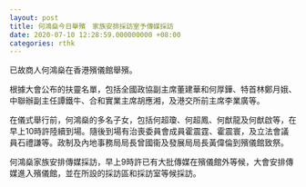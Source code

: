 ```yaml
---
layout: post
title: 何鴻燊今日舉殯　家族安排採訪室予傳媒採訪
date: 2020-07-10 12:28:59.000000000 +08:00
categories: rthk
---
```


已故商人何鴻燊在香港殯儀館舉殯。

根據大會公布的扶靈名單，包括全國政協副主席董建華和何厚鏵、特首林鄭月娥、中聯辦副主任譚鐵牛、合和實業主席胡應湘，及港交所前主席李業廣等。

在儀式舉行前，何鴻燊的多名子女，包括何超瓊、何超鳳、何猷龍及何猷啟等，在早上10時許陸續到場。隨後到場有治喪委員會成員霍震霆、霍震寰，及立法會議員石禮謙等。政制及內地事務局局長曾國衞及發展局局長黃偉倫到殯儀館致祭。

何鴻燊家族安排傳媒採訪，早上9時許已有大批傳媒在殯儀館外等候，大會安排傳媒進入殯儀館，並在所設的採訪區和採訪室等候採訪。
